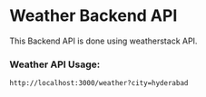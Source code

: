 # Weather Backend API

This Backend API is done using weatherstack API.

### Weather API Usage:

`http://localhost:3000/weather?city=hyderabad`

